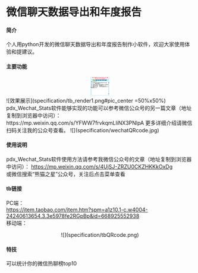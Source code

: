 # 微信聊天数据导出和年度报告

#### 简介
个人用python开发的微信聊天数据导出和年度报告制作小软件，欢迎大家使用体验和提建议。

#### 主要功能

<div align=center>
<img src="specification/tb_mainplot.png" width="50" height="50" />
</div>
![效果展示](specification/tb_render1.png#pic_center =50%x50%)
pdx_Wechat_Stats软件能够实现的功能可以参考微信公众号的另一篇文章（地址复制到浏览器中访问）：  
https://mp.weixin.qq.com/s/YFWW7frvkqmLIiNX3PNlpA
更多详细介绍请微信扫码关注我的公众号查看。  
![](specification/wechatQRcode.jpg)

#### 使用说明
pdx_Wechat_Stats软件使用方法请参考我微信公众号的文章（地址复制到浏览器中访问）：
https://mp.weixin.qq.com/s/4UjSJ-ZRZU0CKZHKKkOxDg  
或微信搜索“熊猫之星”公众号，关注后点击菜单查看

#### tb链接
PC端：  
https://item.taobao.com/item.htm?spm=a1z10.1-c.w4004-24240613654.3.3e5978fe2RGpBp&id=668925552938  
移动端：  
<center><p>![](specification/tbQRcode.png)</p></center>

#### 特技

可以统计你的微信热聊榜top10
